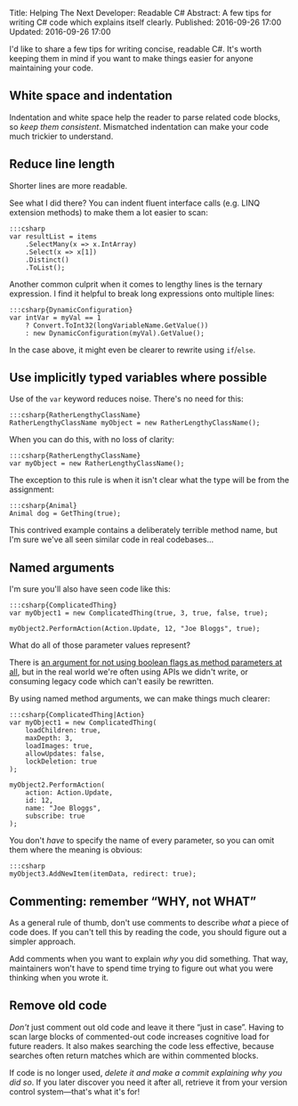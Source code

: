 Title: Helping The Next Developer: Readable C#
Abstract: A few tips for writing C# code which explains itself clearly.
Published: 2016-09-26 17:00
Updated: 2016-09-26 17:00

I'd like to share a few tips for writing concise, readable C#. It's worth keeping them in mind if you want to make things easier for anyone maintaining your code.

## White space and indentation

Indentation and white space help the reader to parse related code blocks, so *keep them consistent*. Mismatched indentation can make your code much trickier to understand.

## Reduce line length

Shorter lines are more readable.

See what I did there? You can indent fluent interface calls (e.g. LINQ extension methods) to make them a lot easier to scan:

    :::csharp
    var resultList = items
        .SelectMany(x => x.IntArray)
        .Select(x => x[1])
        .Distinct()
        .ToList();

Another common culprit when it comes to lengthy lines is the ternary expression. I find it helpful to break long expressions onto multiple lines:

    :::csharp{DynamicConfiguration}
    var intVar = myVal == 1
        ? Convert.ToInt32(longVariableName.GetValue())
        : new DynamicConfiguration(myVal).GetValue();

In the case above, it might even be clearer to rewrite using `if`/`else`.

## Use implicitly typed variables where possible

Use of the `var` keyword reduces noise. There's no need for this:

    :::csharp{RatherLengthyClassName}
    RatherLengthyClassName myObject = new RatherLengthyClassName();

When you can do this, with no loss of clarity:

    :::csharp{RatherLengthyClassName}
    var myObject = new RatherLengthyClassName();

The exception to this rule is when it isn't clear what the type will be from the assignment:

    :::csharp{Animal}
    Animal dog = GetThing(true);

This contrived example contains a deliberately terrible method name, but I'm sure we've all seen similar code in real codebases…

## Named arguments

I'm sure you'll also have seen code like this:

    :::csharp{ComplicatedThing}
    var myObject1 = new ComplicatedThing(true, 3, true, false, true);

    myObject2.PerformAction(Action.Update, 12, "Joe Bloggs", true);

What do all of those parameter values represent?

There is [an argument for not using boolean flags as method parameters at all](https://medium.com/@amlcurran/clean-code-the-curse-of-a-boolean-parameter-c237a830b7a3 "External Link: Clean code: The curse of a boolean parameter"), but in the real world we're often using APIs we didn't write, or consuming legacy code which can't easily be rewritten.

By using named method arguments, we can make things much clearer:

    :::csharp{ComplicatedThing|Action}
    var myObject1 = new ComplicatedThing(
        loadChildren: true,
        maxDepth: 3,
        loadImages: true,
        allowUpdates: false,
        lockDeletion: true
    );

    myObject2.PerformAction(
        action: Action.Update,
        id: 12,
        name: "Joe Bloggs",
        subscribe: true
    );

You don't *have* to specify the name of every parameter, so you can omit them where the meaning is obvious:

    :::csharp
    myObject3.AddNewItem(itemData, redirect: true);

## Commenting: remember “WHY, not WHAT”

As a general rule of thumb, don't use comments to describe *what* a piece of code does. If you can't tell this by reading the code, you should figure out a simpler approach.

Add comments when you want to explain *why* you did something. That way, maintainers won't have to spend time trying to figure out what you were thinking when you wrote it.

## Remove old code

*Don't* just comment out old code and leave it there “just in case”. Having to scan large blocks of commented-out code increases cognitive load for future readers. It also makes searching the code less effective, because searches often return matches which are within commented blocks.

If code is no longer used, *delete it and make a commit explaining why you did so*. If you later discover you need it after all, retrieve it from your version control system—that's what it's for!
